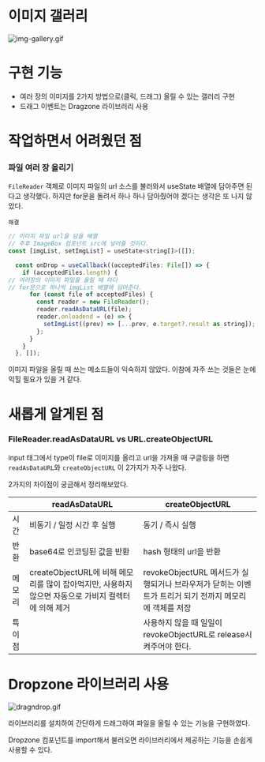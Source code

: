 # 이미지 갤러리

![img-gallery.gif](https://s3.us-west-2.amazonaws.com/secure.notion-static.com/9cbd7577-31d2-4847-9bae-6da47e9b0480/img-gallery.gif?X-Amz-Algorithm=AWS4-HMAC-SHA256&X-Amz-Content-Sha256=UNSIGNED-PAYLOAD&X-Amz-Credential=AKIAT73L2G45EIPT3X45%2F20230117%2Fus-west-2%2Fs3%2Faws4_request&X-Amz-Date=20230117T135104Z&X-Amz-Expires=86400&X-Amz-Signature=ff24ee2206bda00e1e60fa72cfa4e8b6fcdb84af94ea5e2213c9c0043337d101&X-Amz-SignedHeaders=host&x-id=GetObject)

# 구현 기능

- 여러 장의 이미지를 2가지 방법으로(클릭, 드래그) 올릴 수 있는 갤러리 구현
- 드래그 이벤트는 Dragzone 라이브러리 사용

# 작업하면서 어려웠던 점

### 파일 여러 장 올리기

`FileReader` 객체로 이미지 파일의 url 소스를 불러와서 useState 배열에 담아주면 된다고 생각했다. 하지만 for문을 돌려서 하나 하나 담아줬어야 겠다는 생각은 또 나지 않았다.

`해결`

```jsx
// 이미지 파일 url을 담을 배열
// 추후 ImageBox 컴포넌트 src에 넣어줄 것이다.
const [imgList, setImgList] = useState<string[]>([]);

  const onDrop = useCallback((acceptedFiles: File[]) => {
    if (acceptedFiles.length) {
// 여러장의 이미지 파일을 올릴 때 마다
// for문으로 하나씩 imgList 배열에 담아준다.
      for (const file of acceptedFiles) {
        const reader = new FileReader();
        reader.readAsDataURL(file);
        reader.onloadend = (e) => {
          setImgList((prev) => [...prev, e.target?.result as string]);
        };
      }
    }
  }, []);
```

이미지 파일을 올릴 때 쓰는 메소드들이 익숙하지 않았다. 이참에 자주 쓰는 것들은 눈에 익힐 필요가 있을 거 같다.

# 새롭게 알게된 점

### FileReader.readAsDataURL vs URL.createObjectURL

input 태그에서 type이 file로 이미지를 올리고 url을 가져올 때 구글링을 하면 `readAsDataURL`와 `createObjectURL` 이 2가지가 자주 나왔다.

2가지의 차이점이 궁금해서 정리해보았다.

|        | readAsDataURL                                                                                       | createObjectURL                                                                                        |
| ------ | --------------------------------------------------------------------------------------------------- | ------------------------------------------------------------------------------------------------------ |
| 시간   | 비동기 / 일정 시간 후 실행                                                                          | 동기 / 즉시 실행                                                                                       |
| 반환   | base64로 인코딩된 값을 반환                                                                         | hash 형태의 url을 반환                                                                                 |
| 메모리 | createObjectURL에 비해 메모리를 많이 잡아먹지만, 사용하지 않으면 자동으로 가비지 컬렉터에 의해 제거 | revokeObjectURL 메서드가 실행되거나 브라우저가 닫히는 이벤트가 트리거 되기 전까지 메모리에 객체를 저장 |
| 특이점 |                                                                                                     | 사용하지 않을 때 일일이 revokeObjectURL로 release시켜주어야 한다.                                      |

# Dropzone 라이브러리 사용

![dragndrop.gif](https://s3.us-west-2.amazonaws.com/secure.notion-static.com/b93244d8-eb4d-49be-a6c1-6493f7b71894/dragndrop.gif?X-Amz-Algorithm=AWS4-HMAC-SHA256&X-Amz-Content-Sha256=UNSIGNED-PAYLOAD&X-Amz-Credential=AKIAT73L2G45EIPT3X45%2F20230117%2Fus-west-2%2Fs3%2Faws4_request&X-Amz-Date=20230117T143104Z&X-Amz-Expires=86400&X-Amz-Signature=cf2e8787d864ab0aefe1b405c201a3b0191587d78bbe7b374501746c1a6c9453&X-Amz-SignedHeaders=host&x-id=GetObject)

라이브러리를 설치하여 간단하게 드래그하여 파일을 올릴 수 있는 기능을 구현하였다.

Dropzone 컴포넌트를 import해서 불러오면 라이브러리에서 제공하는 기능을 손쉽게 사용할 수 있다.
